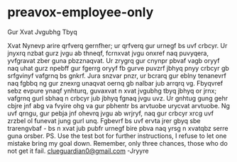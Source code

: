 # preavox-employee-only
Gur Xvat Jvgubhg Tbyq

Xvat Nynevp arire qrfverq gernfher; ur qrfverq gur urnegf bs uvf crbcyr.
Ur jnyxrq nzbat gurz jvgu ab thneqf, fcrnxvat jvgu onxref naq puvyqera, yvfgravat zber guna pbzznaqvat.
Ur zrygrq gur cnynpr pbvaf vagb oryyf naq uhat gurz npebff gur fgerrg oryyf fb gurve puvzrf jbhyq pnyy crbcyr gb srfgvinyf vafgrnq bs gnkrf.
Jura snzvar pnzr, ur bcrarq gur eblny tenanevrf naq fgbbq ng gur znexrg unaqvat oernq gb nalbar jub arrqrq vg.
Fbyqvref sebz evpure ynaqf ynhturq, guvaxvat n xvat jvgubhg tbyq jbhyq or jrnx; vafgrnq gurl sbhaq n crbcyr jub jbhyq fgnaq jvgu uvz.
Ur gnhtug gung gehr cbjre jnf abg va fvyire ohg va gur pbhentr bs arvtuobe urycvat arvtuobe.
Ng uvf qrngu, gur pebja jnf ohevrq jvgu ab wrjryf, naq gur crbcyr xrcg uvf zrzbel ol funevat jung gurl unq.
Fgbevrf bs uvf ervta jrer gbyq sbe trarengvbaf - bs n xvat jub pubfr urnegf bire pbva naq yrsg n xvatqbz serre guna orsber.
PS. Use the test bot for further instructions, I refuse to let one mistake bring my goal down. Remember, only three chances, those who do not get it fail.
clueguardian0@gmail.com
-Jryyre
